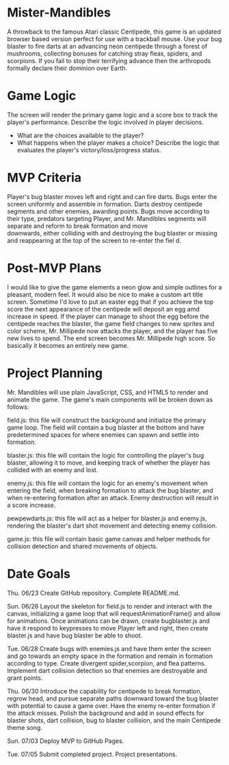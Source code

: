 # Mister-Mandibles
A throwback to the famous Atari classic Centipede, this game is an updated browser based version perfect for use with a trackball mouse. Use your bug blaster to fire darts at an advancing neon centipede through a forest of mushrooms, collecting bonuses for catching stray fleas, spiders, and scorpions. If you fail to stop their terrifying advance then the arthropods formally declare their dominion over Earth.

<!-- Atari Centipede is a fixed shooter arcade game. You must fight off centipedes, spiders, scorpions and fleas using your bugblaster! Survive for as long as possible in this exciting game! The bugblaster will fire small darts at the segmented centipede. The centipede consists of 10 to 12 body parts, including the head. Each segment of the centipede becomes a mushroom when shot. Each piece continues independently on its way down to you! Shoot his head, only then the centipede is destroyed. -->

# Game Logic
The screen will render the primary game logic and a score box to track the player's performance.
Describe the logic involved in player decisions. 
  - What are the choices available to the player? 
  - What happens when the player makes a choice?
Describe the logic that evaluates the player's victory/loss/progress status.

# MVP Criteria
 Player's bug blaster moves left and right and can fire darts.
 Bugs enter the screen uniformly and assemble in formation.
 Darts destroy centipede segments and other enemies, awarding points.
 Bugs move according to their type, predators targeting Player, and Mr. Mandibles segments will separate and reform to break formation and move    
  downwards, either colliding with and destroying the bug blaster or missing and reappearing at the top of the screen to re-enter the fiel d. 
 
# Post-MVP Plans
I would like to give the game elements a neon glow and simple outlines for a pleasant, modern feel.
It would also be nice to make a custom art title screen.
Sometime I'd love to put an easter egg that if you achieve the top score the next appearance of the centipede will deposit an egg amd increase in speed. If the player can manage to shoot the egg before the centipede reaches the blaster, the game field changes to new sprites and color scheme, Mr. Millipede now attacks the player, and the player has five new lives to spend. The end screen becomes Mr. Millipede high score. So basically it becomes an entirely new game.

# Project Planning
Mr. Mandibles will use plain JavaScript, CSS, and HTML5 to render and animate the game. The game's main components will be broken down as follows:

field.js: this file will construct the background and initialize the primary game loop. The field will contain a bug blaster at the bottom and have predetermined spaces for where enemies can spawn and settle into formation.

blaster.js: this file will contain the logic for controlling the player's bug blaster, allowing it to move, and keeping track of whether the player has collided with an enemy and lost.

enemy.js: this file will contain the logic for an enemy's movement when entering the field, when breaking formation to attack the bug blaster, and when re-entering formation after an attack. Enemy destruction will result in a score increase.

pewpewdarts.js: this file will act as a helper for blaster.js and enemy.js, rendering the blaster's dart shot movement and detecting enemy collision.

game.js: this file will contain basic game canvas and helper methods for collision detection and shared movements of objects.


# Date	Goals
Thu. 06/23	Create GitHub repository. Complete README.md.

Sun. 06/26	Layout the skeleton for field.js to render and interact with the canvas, initializing a game loop that will requestAnimationFrame() and allow for animations. Once animations can be drawn, create bugblaster.js and have it respond to keypresses to move Player left and right, then create blaster.js and have bug blaster be able to shoot.

Tue. 06/28	Create bugs with enemies.js and have them enter the screen and go towards an empty space in the formation and remain in formation according to type. Create divergent spider,scorpion, and flea patterns. Implement dart collision detection so that enemies are destroyable and grant points.

Thu. 06/30	Introduce the capability for centipede to break formation, regrow head, and pursue separate paths downward toward the bug blaster with potential to cause a game over. Have the enemy re-enter formation if the attack misses. Polish the background and add in sound effects for blaster shots, dart collision, bug to blaster collision, and the main Centipede theme song. 

Sun. 07/03	Deploy MVP to GitHub Pages.

Tue. 07/05	Submit completed project. Project presentations.
